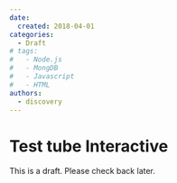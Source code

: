 ```yaml
---
date:
  created: 2018-04-01
categories:
  - Draft
# tags:
#   - Node.js
#   - MongDB
#   - Javascript
#   - HTML
authors:
  - discovery
---
```


# Test tube Interactive

This is a draft. Please check back later.
